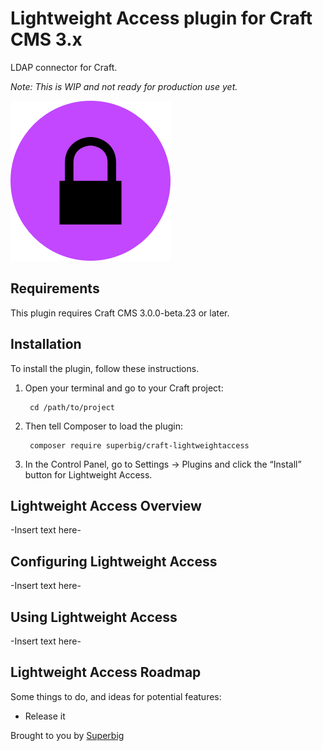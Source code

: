 # Lightweight Access plugin for Craft CMS 3.x

LDAP connector for Craft.

_Note: This is WIP and not ready for production use yet._

![Icon](resources/icon.png)

## Requirements

This plugin requires Craft CMS 3.0.0-beta.23 or later.

## Installation

To install the plugin, follow these instructions.

1. Open your terminal and go to your Craft project:

        cd /path/to/project

2. Then tell Composer to load the plugin:

        composer require superbig/craft-lightweightaccess

3. In the Control Panel, go to Settings → Plugins and click the “Install” button for Lightweight Access.

## Lightweight Access Overview

-Insert text here-

## Configuring Lightweight Access

-Insert text here-

## Using Lightweight Access

-Insert text here-

## Lightweight Access Roadmap

Some things to do, and ideas for potential features:

* Release it

Brought to you by [Superbig](https://superbig.co)
